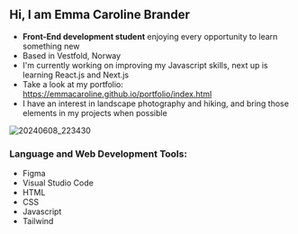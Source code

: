 ## Hi, I am Emma Caroline Brander

- __Front-End development student__ enjoying every opportunity to learn something new
- Based in Vestfold, Norway
- I'm currently working on improving my Javascript skills, next up is learning React.js and Next.js
- Take a look at my portfolio: https://emmacaroline.github.io/portfolio/index.html
- I have an interest in landscape photography and hiking, and bring those elements in my projects when possible

![20240608_223430](https://github.com/EmmaCaroline/EmmaCaroline/assets/142815353/311624ec-2aa7-45cb-867a-707b31b006ce)


### Language and Web Development Tools:
- Figma
- Visual Studio Code
- HTML
- CSS
- Javascript
- Tailwind
